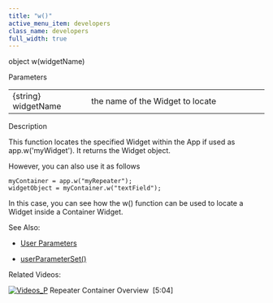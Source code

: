 ```yaml
---
title: "w()"
active_menu_item: developers
class_name: developers
full_width: true
---
```



object w(widgetName)

Parameters

<table>
<tr>
<td width="149">
{string} widgetName

</td>
<td width="12">
</td>
<td width="719">
the name of the Widget to locate

</td>
</tr>
</table>

Description

This function locates the specified Widget within the App if used as app.w('myWidget'). It returns the Widget object.

However, you can also use it as follows

    myContainer = app.w("myRepeater");
    widgetObject = myContainer.w("textField");
   

In this case, you can see how the w() function can be used to locate a Widget inside a Container Widget.

See Also:

 - [User Parameters](../../../product-guide/the-console/console-tabs/more/account-variables/user-parameters/index)

 - [userParameterSet()](../app-functions/userparameterset)

Related Videos:

[![Videos\_P](/img/docs/videos_p.png)](http://www.youtube.com/v/3rAyD-f30ic?autoplay=1&hd=1&fs=1&showsearch=0&rel=0&) Repeater Container Overview  [5:04]
